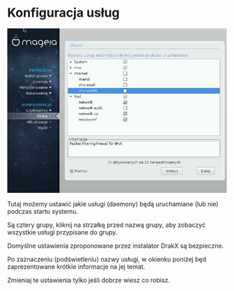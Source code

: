 # Konfiguracja usług

![](./images/dx2-configureServices.png)

Tutaj możemy ustawić jakie usługi (daemony) będą uruchamiane (lub nie) podczas startu systemu.

Są cztery grupy, kliknij na strzałkę przed nazwą grupy, aby zobaczyć wszystkie usługi przypisane do grupy.

Domyślne ustawienia zproponowane przez instalator DrakX są bezpieczne.

Po zaznaczeniu (podświetleniu) nazwy usługi, w okienku poniżej będ zaprezentowane krótkie informacje na jej temat.

Zmieniaj te ustawienia tylko jeśli dobrze wiesz co robisz.
